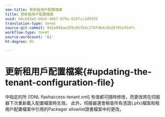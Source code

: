 ```yaml
---
seo-title: 更新租用戶配置檔案
title: 更新租用戶配置檔案
uuid: b6cb43e2-b9a5-40bf-879a-010fcc3d5935
translation-type: tm+mt
source-git-commit: 9d2e046ae259c05fb4c278f464c9a26795e554fc
workflow-type: tm+mt
source-wordcount: '61'
ht-degree: 0%

---
```



# 更新租用戶配置檔案{#updating-the-tenant-configuration-file}

中指定的所 [!DNL flashaccess-tenant.xml] 有值都可隨時修改，而更改將在伺服器下次重新載入配置檔案時生效。 此外，伺服器還會檢查所有憑證(.pfx)檔案和租用戶配置檔案中引用的Packager allowlist證書檔案中的更改。
